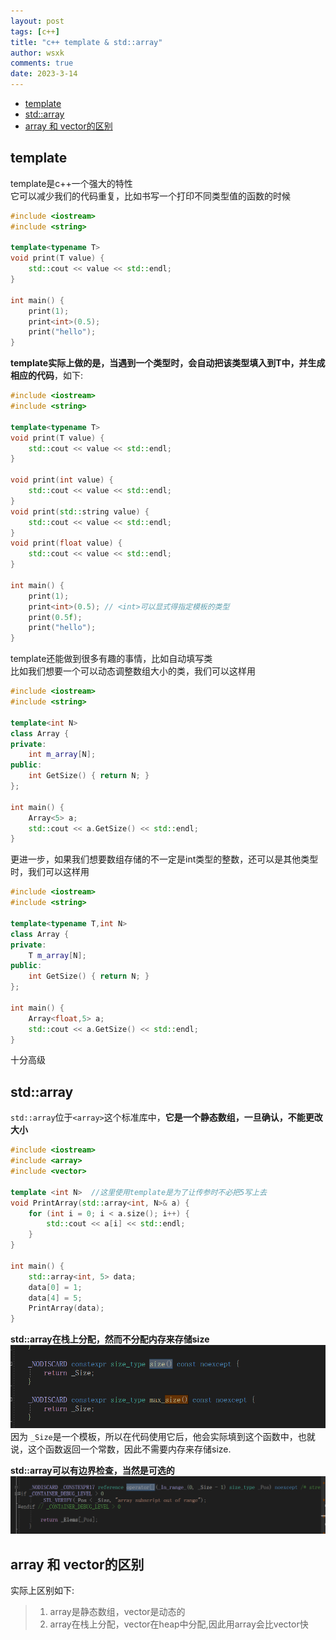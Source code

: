 ```yaml
---
layout: post
tags: [c++]
title: "c++ template & std::array"
author: wsxk
comments: true
date: 2023-3-14
---
```



- [template](#template)
- [std::array](#stdarray)
- [array 和 vector的区别](#array-和-vector的区别)


## template<br>
template是c++一个强大的特性<br>
它可以减少我们的代码重复，比如书写一个打印不同类型值的函数的时候<br>
```c++
#include <iostream>
#include <string>

template<typename T>
void print(T value) {
	std::cout << value << std::endl;
}

int main() {
	print(1);
	print<int>(0.5);
	print("hello");
}
```

**template实际上做的是，当遇到一个类型时，会自动把该类型填入到T中，并生成相应的代码**，如下:
```c++
#include <iostream>
#include <string>

template<typename T>
void print(T value) {
	std::cout << value << std::endl;
}

void print(int value) {
	std::cout << value << std::endl;
}
void print(std::string value) {
	std::cout << value << std::endl;
}
void print(float value) {
	std::cout << value << std::endl;
}

int main() {
	print(1);
	print<int>(0.5); // <int>可以显式得指定模板的类型
    print(0.5f);
	print("hello");
}
```

template还能做到很多有趣的事情，比如自动填写类<br>
比如我们想要一个可以动态调整数组大小的类，我们可以这样用<br>
```c++
#include <iostream>
#include <string>

template<int N>
class Array {
private:
	int m_array[N];
public:
	int GetSize() { return N; }
};

int main() {
	Array<5> a;
	std::cout << a.GetSize() << std::endl;
}
```

更进一步，如果我们想要数组存储的不一定是int类型的整数，还可以是其他类型时，我们可以这样用<br>
```c++
#include <iostream>
#include <string>

template<typename T,int N>
class Array {
private:
	T m_array[N];
public:
	int GetSize() { return N; }
};

int main() {
	Array<float,5> a;
	std::cout << a.GetSize() << std::endl;
}
```
十分高级<br>


## std::array<br>
`std::array`位于`<array>`这个标准库中，**它是一个静态数组，一旦确认，不能更改大小**<br>
```c++
#include <iostream>
#include <array>
#include <vector>

template <int N>  //这里使用template是为了让传参时不必把5写上去
void PrintArray(std::array<int, N>& a) {
	for (int i = 0; i < a.size(); i++) {
		std::cout << a[i] << std::endl;
	}
}

int main() {
	std::array<int, 5> data;
	data[0] = 1;
	data[4] = 5;
	PrintArray(data);
}
```
**std::array在栈上分配，然而不分配内存来存储size**<br>
![](https://raw.githubusercontent.com/wsxk/wsxk_pictures/main/2023-2-18-reverse/20230316172809.png)
因为 `_Size`是一个模板，所以在代码使用它后，他会实际填到这个函数中，也就说，这个函数返回一个常数，因此不需要内存来存储size.<br>

**std::array可以有边界检查，当然是可选的**<br>
![](https://raw.githubusercontent.com/wsxk/wsxk_pictures/main/2023-2-18-reverse/20230316172614.png)

## array 和 vector的区别<br>
实际上区别如下:<br>
> 1. array是静态数组，vector是动态的
> 2. array在栈上分配，vector在heap中分配,因此用array会比vector快